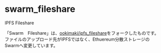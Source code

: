 # swarm_fileshare
IPFS Fileshare

「Swarm　Fileshare」は、<a href="https://github.com/ookimaki/ipfs_fileshare" target=_blank>ookimaki/ipfs_fileshare</a>をフォークしたものです。
ファイルのアップロード先がIPFSではなく、Ethuereum分散ストレージのSwarmへ変更しています。
